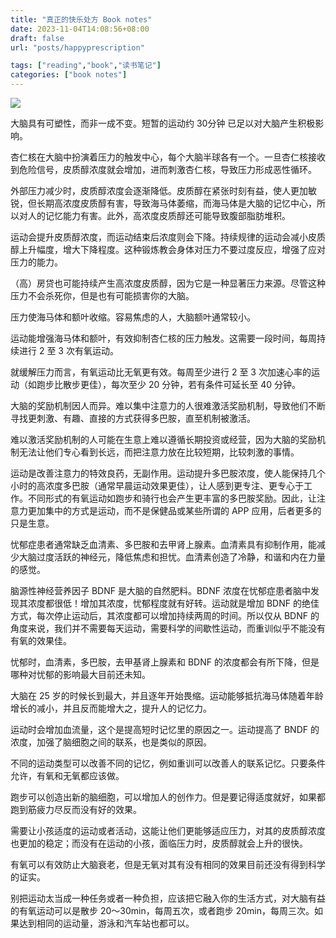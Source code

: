 ```yaml
---
title: "真正的快乐处方 Book notes"
date: 2023-11-04T14:08:56+08:00
draft: false
url: "posts/happyprescription"

tags: ["reading","book","读书笔记"]
categories: ["book notes"]
---
```


![](/img/happyprescription.jpeg)

大脑具有可塑性，而非一成不变。短暂的运动约 30分钟 已足以对大脑产生积极影响。

杏仁核在大脑中扮演着压力的触发中心，每个大脑半球各有一个。一旦杏仁核接收到危险信号，皮质醇浓度就会增加，进而刺激杏仁核，导致压力形成恶性循环。

外部压力减少时，皮质醇浓度会逐渐降低。皮质醇在紧张时刻有益，使人更加敏锐，但长期高浓度皮质醇有害，导致海马体萎缩，而海马体是大脑的记忆中心，所以对人的记忆能力有害。此外，高浓度皮质醇还可能导致腹部脂肪堆积。

运动会提升皮质醇浓度，而运动结束后浓度则会下降。持续规律的运动会减小皮质醇上升幅度，增大下降程度。这种锻炼教会身体对压力不要过度反应，增强了应对压力的能力。

（高）房贷也可能持续产生高浓度皮质醇，因为它是一种显著压力来源。尽管这种压力不会杀死你，但是也有可能损害你的大脑。

压力使海马体和额叶收缩。容易焦虑的人，大脑额叶通常较小。

运动能增强海马体和额叶，有效抑制杏仁核的压力触发。这需要一段时间，每周持续进行 2 至 3 次有氧运动。

就缓解压力而言，有氧运动比无氧更有效。每周至少进行 2 至 3 次加速心率的运动（如跑步比散步更佳），每次至少 20 分钟，若有条件可延长至 40 分钟。

大脑的奖励机制因人而异。难以集中注意力的人很难激活奖励机制，导致他们不断寻找更刺激、有趣、直接的方式获得多巴胺，直至机制被激活。

难以激活奖励机制的人可能在生意上难以遵循长期投资或经营，因为大脑的奖励机制无法让他们专心看到长远，而把注意力放在比较短期，比较刺激的事情。

运动是改善注意力的特效良药，无副作用。运动提升多巴胺浓度，使人能保持几个小时的高浓度多巴胺（通常早晨运动效果更佳），让人感到更专注、更专心于工作。不同形式的有氧运动如跑步和骑行也会产生更丰富的多巴胺奖励。因此，让注意力更加集中的方式是运动，而不是保健品或某些所谓的 APP 应用，后者更多的只是生意。

忧郁症患者通常缺乏血清素、多巴胺和去甲肾上腺素。血清素具有抑制作用，能减少大脑过度活跃的神经元，降低焦虑和担忧。血清素创造了冷静，和谐和内在力量的感觉。

脑源性神经营养因子 BDNF 是大脑的自然肥料。BDNF 浓度在忧郁症患者脑中发现其浓度都很低！增加其浓度，忧郁程度就有好转。运动就是增加 BDNF 的绝佳方式，每次停止运动后，其浓度都可以增加持续两周的时间。所以仅从 BDNF 的角度来说，我们并不需要每天运动，需要科学的间歇性运动，而重训似乎不能没有有氧的效果佳。

忧郁时，血清素，多巴胺，去甲基肾上腺素和 BDNF 的浓度都会有所下降，但是哪种对忧郁的影响最大目前还未知。

大脑在 25 岁的时候长到最大，并且逐年开始畏缩。运动能够抵抗海马体随着年龄增长的减小，并且反而能增大之，提升人的记忆力。

运动时会增加血流量，这个是提高短时记忆里的原因之一。运动提高了 BNDF 的浓度，加强了脑细胞之间的联系，也是类似的原因。

不同的运动类型可以改善不同的记忆，例如重训可以改善人的联系记忆。只要条件允许，有氧和无氧都应该做。

跑步可以创造出新的脑细胞，可以增加人的创作力。但是要记得适度就好，如果都跑到筋疲力尽反而没有好的效果。

需要让小孩适度的运动或者活动，这能让他们更能够适应压力，对其的皮质醇浓度也更加的稳定；而没有在运动的小孩，面临压力时，皮质醇就会上升的很快。

有氧可以有效防止大脑衰老，但是无氧对其有没有相同的效果目前还没有得到科学的证实。

别把运动太当成一种任务或者一种负担，应该把它融入你的生活方式，对大脑有益的有氧运动可以是散步 20～30min，每周五次，或者跑步 20min，每周三次。如果达到相同的运动量，游泳和汽车站也都可以。
